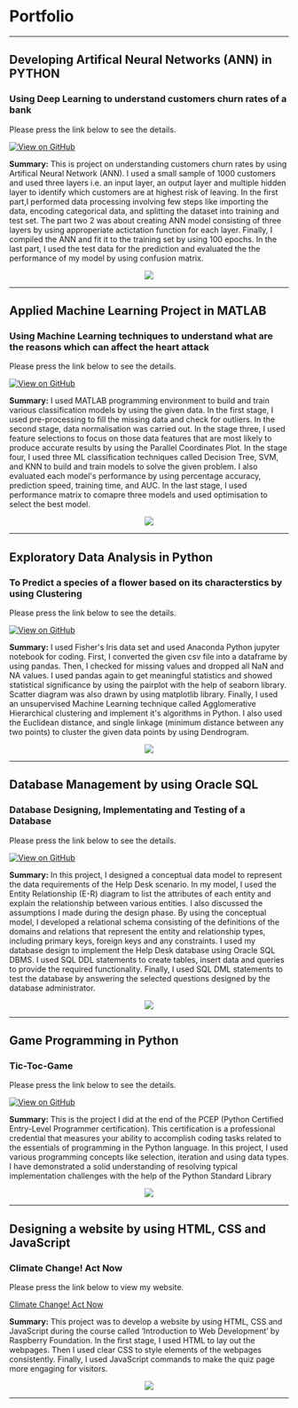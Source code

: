 # Portfolio

---
## Developing Artifical Neural Networks (ANN) in PYTHON 

### Using Deep Learning to understand customers churn rates of a bank 

Please press the link below to see the details. 

[![View on GitHub](https://img.shields.io/badge/GitHub-View_on_GitHub-blue?logo=GitHub)](https://github.com/akhandatascience/akhandatascience.github.io/blob/main/Projects/Deep_Learning/ANN.yml)


**Summary:** This is project on understanding customers churn rates by using Artifical Neural Network (ANN). I used a small sample of 1000 customers and used three layers i.e. an input layer, an output layer and multiple hidden layer to identify which customers are at highest risk of leaving. In the first part,I performed data processing involving few steps like importing the data, encoding categorical data, and splitting the dataset into training and test set. The part two 2 was about creating ANN model consisting of three layers by using approperiate actictation function for each layer. Finally, I compiled the ANN and fit it to the training set 
by using 100 epochs. In the last part, I used the test data for the prediction and evaluated the the performance of my model by using confusion matrix.  
  
<center><img src="/Projects/Deep_Learning/ANN.png"></center>

---

## Applied Machine Learning Project in MATLAB

### Using Machine Learning techniques to understand what are the reasons which can affect the heart attack

Please press the link below to see the details. 

[![View on GitHub](https://img.shields.io/badge/GitHub-View_on_GitHub-blue?logo=GitHub)](https://github.com/akhandatascience/akhandatascience.github.io/tree/main/ML_project)


**Summary:** I used MATLAB programming environment to build and train various classification models by using the given data. In the first stage, I used pre-processing to fill the missing data and check for outliers. In the second stage, data normalisation was carried out. In the stage three, I used feature selections to focus on those data features that are most likely to produce accurate results by using the Parallel Coordinates Plot. In the stage four, I used three ML classification techniques called Decision Tree, SVM, and KNN to build and train models to solve the given problem. I also evaluated each model's performance by using percentage accuracy, prediction speed, training time, and AUC. In the last stage, I used performance matrix to comapre three models and used optimisation to select the best model.
  
<center><img src="/ML_project/ML.png"></center>

---

## Exploratory Data Analysis in Python 

### To Predict a species of a flower based on its characterstics by using Clustering  

Please press the link below to see the details.

[![View on GitHub](https://img.shields.io/badge/GitHub-View_on_GitHub-blue?logo=GitHub)](https://github.com/akhandatascience/akhandatascience.github.io/tree/main/Projects/EDA)

**Summary:** I used Fisher's Iris data set and used Anaconda Python jupyter notebook for coding. First, I converted the given csv file into a dataframe by using pandas. Then, I checked for missing values and dropped all NaN and NA values. I used pandas again to get meaningful statistics and showed statistical significance by using the pairplot with the help of seaborn library. Scatter diagram was also drawn by using matplotlib library. Finally, I used an unsupervised Machine Learning technique called Agglomerative Hierarchical clustering and implement it's algorithms in Python. I also used the Euclidean distance, and single linkage (minimum distance between any two points) to cluster the given data points by using Dendrogram. 

<center><img src="Projects/EDA/DE.png"/></center>

---

## Database Management by using Oracle SQL 

### Database Designing, Implementating and Testing of a Database   

Please press the link below to see the details.

[![View on GitHub](https://img.shields.io/badge/GitHub-View_on_GitHub-blue?logo=GitHub)](https://github.com/akhandatascience/akhandatascience.github.io/tree/main/Projects/DataBase)

**Summary:** In this project, I designed a conceptual data model to represent the data requirements of the Help Desk scenario. In my model, I used the Entity Relationship (E-R) diagram to list the attributes of each entity and explain the relationship between various entities. I also discussed the assumptions I made during the design phase. By using the conceptual model, I developed a relational schema consisting of the definitions of the domains and relations that represent the entity and relationship types, including primary keys, foreign keys and any constraints. I used my database design to implement the Help Desk database using Oracle SQL DBMS. I used SQL DDL statements to create tables, insert data and queries to provide the required functionality. Finally, I used SQL DML statements to test the database by answering the selected questions designed by the database administrator. 

<center><img src="Projects/DataBase/DB.png"/></center>

---

## Game Programming in Python  

### Tic-Toc-Game     

Please press the link below to see the details.

[![View on GitHub](https://img.shields.io/badge/GitHub-View_on_GitHub-blue?logo=GitHub)](https://github.com/akhandatascience/akhandatascience.github.io/tree/main/Projects/Python_game)

**Summary:** This is the project I did at the end of the PCEP (Python Certified Entry-Level Programmer certification). This certification is a professional credential that measures your ability to accomplish coding tasks related to the essentials of programming in the Python language. In this project, I used various programming concepts like selection, iteration and using data types. I have demonstrated a solid understanding of resolving typical implementation challenges with the help of the Python Standard Library

<center><img src="Projects/Python_game/game.png"/></center>

---

## Designing a website by using HTML, CSS and JavaScript

### Climate Change! Act Now 

Please press the link below to view my website. 

[ Climate Change! Act Now ](https://akhan-5165.trinket.io/sites/climatechange)

**Summary:** This project was to develop a website by using HTML, CSS and JavaScript during the course called ‘Introduction to Web Development’ by Raspberry Foundation. In the first stage, I used HTML to lay out the webpages. Then I used clear CSS to style elements of the webpages consistently. Finally, I used JavaScript commands to make the quiz page more engaging for visitors. 

<center><img src="Projects/Python_game/web.png"/></center>

---
